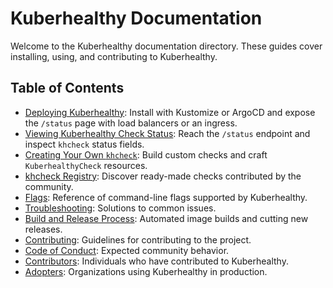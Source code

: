 # Kuberhealthy Documentation

Welcome to the Kuberhealthy documentation directory. These guides cover installing, using, and contributing to Kuberhealthy.

## Table of Contents

- [Deploying Kuberhealthy](deployingKuberhealthy.md): Install with Kustomize or ArgoCD and expose the `/status` page with load balancers or an ingress.
- [Viewing Kuberhealthy Check Status](checkStatus.md): Reach the `/status` endpoint and inspect `khcheck` status fields.
- [Creating Your Own `khcheck`](CHECK_CREATION.md): Build custom checks and craft `KuberhealthyCheck` resources.
- [khcheck Registry](CHECKS_REGISTRY.md): Discover ready-made checks contributed by the community.
- [Flags](FLAGS.md): Reference of command-line flags supported by Kuberhealthy.
- [Troubleshooting](TROUBLESHOOTING.md): Solutions to common issues.
- [Build and Release Process](buildAndRelease.md): Automated image builds and cutting new releases.
- [Contributing](CONTRIBUTING.md): Guidelines for contributing to the project.
- [Code of Conduct](CODE_OF_CONDUCT.md): Expected community behavior.
- [Contributors](CONTRIBUTORS.md): Individuals who have contributed to Kuberhealthy.
- [Adopters](ADOPTERS.md): Organizations using Kuberhealthy in production.
